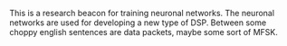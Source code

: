 This is a research beacon for training neuronal networks. The neuronal networks are used for developing a new type of DSP. Between some choppy english sentences are data packets, maybe some sort of MFSK.